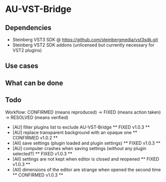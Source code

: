 # AU-VST-Bridge

## Dependencies
- Steinberg VST3 SDK @ https://github.com/steinbergmedia/vst3sdk.git
- Steinberg VST2 SDK addons (unlicensed but currently necessary for VST2 plugins)

## Use cases

## What can be done

## Todo
Workflow: CONFIRMED (means reproduced) -> FIXED (means action taken) -> RESOLVED (means verified)

- [AU] filter plugins list to exclude AU-VST-Bridge ** FIXED v1.0.3 **
- [AU] replace transparent background with an opaque one ** CONFIRMED v1.0.2 **
- [All] save settings (plugin loaded and plugin settings) ** FIXED v1.0.3 **
- [AU] computer crashes when saving settings (without any plugin selected?) ** FIXED v1.0.3 **
- [All] settings are not kept when editor is closed and reopened ** FIXED v1.0.3 **
- [All] dimensions of the editor are strange when opened the second time ** CONFIRMED v1.0.3 **